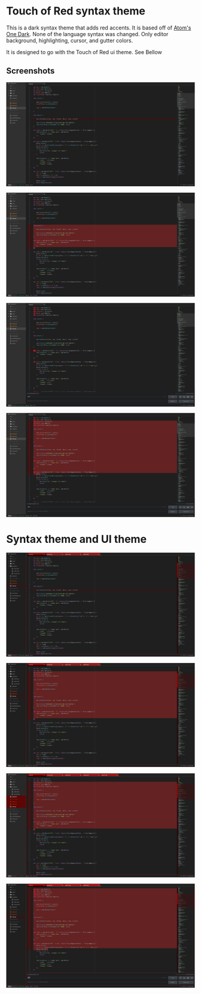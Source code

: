 # Touch of Red syntax theme

This is a dark syntax theme that adds red accents. It is based off of [Atom's One Dark](https://atom.io/themes/one-dark-syntax).
None of the language syntax was changed. Only editor background, highlighting, cursor, and gutter colors.

It is designed to go with the Touch of Red ui theme. See Bellow

## Screenshots

![touch of red screenshot 1](https://raw.githubusercontent.com/gregpechiro/touch-of-red-syntax/master/assets/screenshot1.png)

![touch of red screenshot 2](https://raw.githubusercontent.com/gregpechiro/touch-of-red-syntax/master/assets/screenshot2.png)

![touch of red screenshot 3](https://raw.githubusercontent.com/gregpechiro/touch-of-red-syntax/master/assets/screenshot3.png)

![touch of red screenshot 4](https://raw.githubusercontent.com/gregpechiro/touch-of-red-syntax/master/assets/screenshot4.png)

# Syntax theme and UI theme

![touch of red screenshot-combo 1](https://raw.githubusercontent.com/gregpechiro/touch-of-red-syntax/master/assets/screenshot-combo1.png)

![touch of red screenshot-combo 2](https://raw.githubusercontent.com/gregpechiro/touch-of-red-syntax/master/assets/screenshot-combo2.png)

![touch of red screenshot-combo 3](https://raw.githubusercontent.com/gregpechiro/touch-of-red-syntax/master/assets/screenshot-combo3.png)

![touch of red screenshot-combo 4](https://raw.githubusercontent.com/gregpechiro/touch-of-red-syntax/master/assets/screenshot-combo4.png)
